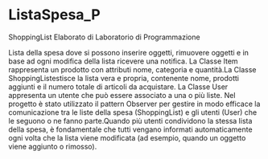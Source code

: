 ﻿# ListaSpesa_P
 ShoppingList
 Elaborato di Laboratorio di Programmazione

 Lista della spesa dove si possono inserire oggetti, rimuovere oggetti e in base ad ogni modifica della lista ricevere una notifica. La Classe Item rappresenta un prodotto con attributi nome, categoria e quantità.La Classe ShoppingListestisce la lista vera e propria, contenente nome, prodotti aggiunti e il numero totale di articoli da acquistare. La Classe User appresenta un utente che può essere associato a una o più liste. Nel progetto è stato utilizzato il pattern Observer per gestire in modo efficace la comunicazione tra le liste della spesa (ShoppingList) e gli utenti (User) che le seguono o ne fanno parte.Quando più utenti condividono la stessa lista della spesa, è fondamentale che tutti vengano informati automaticamente ogni volta che la lista viene modificata (ad esempio, quando un oggetto viene aggiunto o rimosso).
